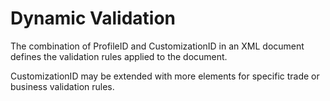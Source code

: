 # Dynamic Validation

The combination of ProfileID and CustomizationID in an XML document defines the validation rules applied to the document.  

CustomizationID may be extended with more elements for specific trade or business validation rules.
